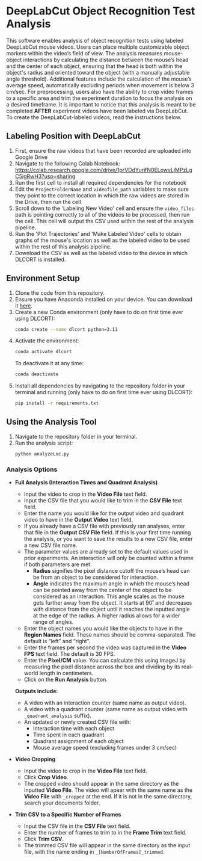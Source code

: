 # DeepLabCut Object Recognition Test Analysis

This software enables analysis of object recognition tests using labeled DeepLabCut mouse videos. Users can place multiple customizable object markers within the video’s field of view. The analysis measures mouse-object interactions by calculating the distance between the mouse’s head and the center of each object, ensuring that the head is both within the object's radius and oriented toward the object (with a manually adjustable angle threshold). Additional features include the calculation of the mouse’s average speed, automatically excluding periods when movement is below 3 cm/sec. For preprocessing, users also have the ability to crop video frames to a specific area and trim the experiment duration to focus the analysis on a desired timeframe. It is important to notice that this analysis is meant to be completed **AFTER** experiment videos have been labeled via DeepLabCut. To create the DeepLabCut-labeled videos, read the instructions below.

## Labeling Position with DeepLabCut

1. First, ensure the raw videos that have been recorded are uploaded into Google Drive  
2. Navigate to the following Colab Notebook: https://colab.research.google.com/drive/1prVDdYurjfN0ELowvLjMPzLgC5igRwH3?usp=sharing  
3. Run the first cell to install all required dependencies for the notebook  
4. Edit the `ProjectFolderName` and `videofile_path` variables to make sure they point to the correct location in which the raw videos are stored in the Drive, then run the cell  
5. Scroll down to the 'Labeling New Video' cell and ensure the `video_files` path is pointing correctly to all of the videos to be processed, then run the cell. This cell will output the CSV used within the rest of the analysis pipeline.  
6. Run the 'Plot Trajectories' and 'Make Labeled Video' cells to obtain graphs of the mouse's location as well as the labeled video to be used within the rest of this analysis pipeline.  
7. Download the CSV as well as the labeled video to the device in which DLCORT is installed.  

## Environment Setup

1. Clone the code from this repository.  
2. Ensure you have Anaconda installed on your device. You can download it [here](https://www.anaconda.com/download/success).  
3. Create a new Conda environment (only have to do on first time ever using DLCORT):  
   ```bash
   conda create --name dlcort python=3.11
   ```
4. Activate the environment:  
   ```bash
   conda activate dlcort
   ```
   To deactivate it at any time:  
   ```bash
   conda deactivate
   ```
5. Install all dependencies by navigating to the repository folder in your terminal and running (only have to do on first time ever using DLCORT):  
   ```bash
   pip install -r requirements.txt
   ```

## Using the Analysis Tool

1. Navigate to the repository folder in your terminal.  
2. Run the analysis script:  
   ```bash
   python analyzeLoc.py
   ```

### Analysis Options

- **Full Analysis (Interaction Times and Quadrant Analysis)**  
  - Input the video to crop in the **Video File** text field.  
  - Input the CSV file that you would like to trim in the **CSV File** text field.  
  - Enter the name you would like for the output video and quadrant video to have in the **Output Video** text field.  
  - If you already have a CSV file with previously ran analyses, enter that file in the **Output CSV File** field. If this is your first time running the analysis, or you want to save the results to a new CSV file, enter a new CSV file name.  
  - The parameter values are already set to the default values used in prior experiments. An interaction will only be counted within a frame if both parameters are met.  
    - **Radius** signifies the pixel distance cutoff the mouse’s head can be from an object to be considered for interaction.  
    - **Angle** indicates the maximum angle in which the mouse’s head can be pointed away from the center of the object to be considered as an interaction. This angle scales as the mouse gets further away from the object. It starts at 90˚ and decreases with distance from the object until it reaches the inputted angle at the edge of the radius. A higher radius allows for a wider range of angles.  
  - Enter the object names you would like the objects to have in the **Region Names** field. These names should be comma-separated. The default is “left” and “right”.  
  - Enter the frames per second the video was captured in the **Video FPS** text field. The default is 30 FPS.  
  - Enter the **Pixel/CM** value. You can calculate this using ImageJ by measuring the pixel distance across the box and dividing by its real-world length in centimeters.  
  - Click on the **Run Analysis** button.  

  **Outputs include:**  
  - A video with an interaction counter (same name as output video).  
  - A video with a quadrant counter (same name as output video with `_quadrant_analysis` suffix).  
  - An updated or newly created CSV file with:
    - Interaction time with each object  
    - Time spent in each quadrant  
    - Quadrant assignment of each object  
    - Mouse average speed (excluding frames under 3 cm/sec)

- **Video Cropping**  
  - Input the video to crop in the **Video File** text field.  
  - Click **Crop Video**.  
  - The cropped video should appear in the same directory as the inputted **Video File**. The video will apear with the same name as the **Video File** with `_cropped` at the end. If it is not in the same directory, search your documents folder.  

- **Trim CSV to a Specific Number of Frames**  
  - Input the CSV file in the **CSV File** text field.  
  - Enter the number of frames to trim to in the **Frame Trim** text field.  
  - Click **Trim CSV**.  
  - The trimmed CSV file will appear in the same directory as the input file, with the name ending in `_[NumberOfFrames]_trimmed`.
